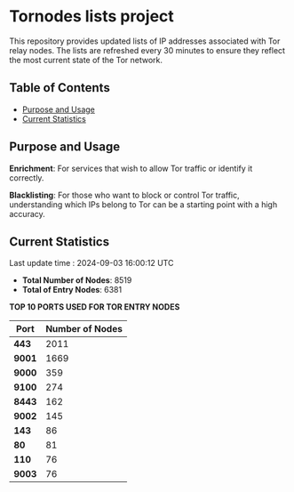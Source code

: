 # Tornodes lists project

This repository provides updated lists of IP addresses associated with Tor relay nodes. The lists are refreshed every 30 minutes to ensure they reflect the most current state of the Tor network.

## Table of Contents

- [Purpose and Usage](#purpose-and-usage)
- [Current Statistics](#current-statistics)


## Purpose and Usage

**Enrichment**: For services that wish to allow Tor traffic or identify it correctly.

**Blacklisting**: For those who want to block or control Tor traffic, understanding which IPs belong to Tor can be a starting point with a high accuracy.

## Current Statistics

Last update time : 2024-09-03 16:00:12 UTC

- **Total Number of Nodes**: 8519
- **Total of Entry Nodes**: 6381

**TOP 10 PORTS USED FOR TOR ENTRY NODES**

| **Port** | **Number of Nodes** |
|------|-----------------|
| **443**   | 2011  |
| **9001**   | 1669  |
| **9000**   | 359  |
| **9100**   | 274  |
| **8443**   | 162  |
| **9002**   | 145  |
| **143**   | 86  |
| **80**   | 81  |
| **110**   | 76  |
| **9003**   | 76  |

